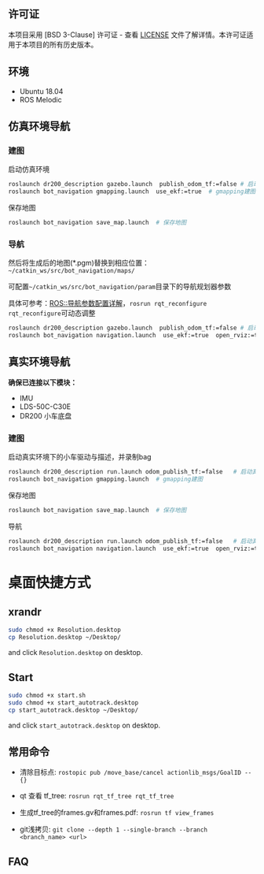 ## 许可证

本项目采用 [BSD 3-Clause] 许可证 - 查看 [LICENSE](LICENSE) 文件了解详情。本许可证适用于本项目的所有历史版本。

## 环境

- Ubuntu 18.04
- ROS Melodic

## 仿真环境导航

### 建图

启动仿真环境

```bash
roslaunch dr200_description gazebo.launch  publish_odom_tf:=false # 启动仿真环境
roslaunch bot_navigation gmapping.launch  use_ekf:=true  # gmapping建图
```

保存地图

```bash
roslaunch bot_navigation save_map.launch  # 保存地图
```

### 导航

然后将生成后的地图(*.pgm)替换到相应位置：`~/catkin_ws/src/bot_navigation/maps/`

可配置`~/catkin_ws/src/bot_navigation/param`目录下的导航规划器参数

具体可参考：[ROS::导航参数配置详解](https://blog.csdn.net/weixin_43928944/article/details/119571534)，`rosrun rqt_reconfigure rqt_reconfigure`可动态调整

```bash
roslaunch dr200_description gazebo.launch  publish_odom_tf:=false # 启动仿真环境
roslaunch bot_navigation navigation.launch  use_ekf:=true  open_rviz:=true  slow_mode:=false  move_forward_only:=true  # 导航
```

## 真实环境导航

**确保已连接以下模块：**

- IMU
- LDS-50C-C30E
- DR200 小车底盘

### 建图

启动真实环境下的小车驱动与描述，并录制bag

```bash
roslaunch dr200_description run.launch odom_publish_tf:=false   # 启动真实环境下的小车驱动与描述
roslaunch bot_navigation gmapping.launch  # gmapping建图
```

保存地图

```bash
roslaunch bot_navigation save_map.launch  # 保存地图
```

导航

```bash
roslaunch dr200_description run.launch odom_publish_tf:=false   # 启动真实环境下的小车驱动与描述
roslaunch bot_navigation navigation.launch  use_ekf:=true  open_rviz:=true  slow_mode:=false  move_forward_only:=true  # 导航
```

# 桌面快捷方式

## xrandr

```bash
sudo chmod +x Resolution.desktop
cp Resolution.desktop ~/Desktop/
```
and click `Resolution.desktop` on desktop.

## Start

```bash
sudo chmod +x start.sh 
sudo chmod +x start_autotrack.desktop
cp start_autotrack.desktop ~/Desktop/
```

and click `start_autotrack.desktop` on desktop.

## 常用命令

  - 清除目标点: `rostopic pub /move_base/cancel actionlib_msgs/GoalID -- {}`

  - qt 查看 tf_tree: `rosrun rqt_tf_tree rqt_tf_tree`

  - 生成tf_tree的frames.gv和frames.pdf: `rosrun tf view_frames`

  - git浅拷贝: `git clone --depth 1 --single-branch --branch <branch_name> <url>`

## FAQ
